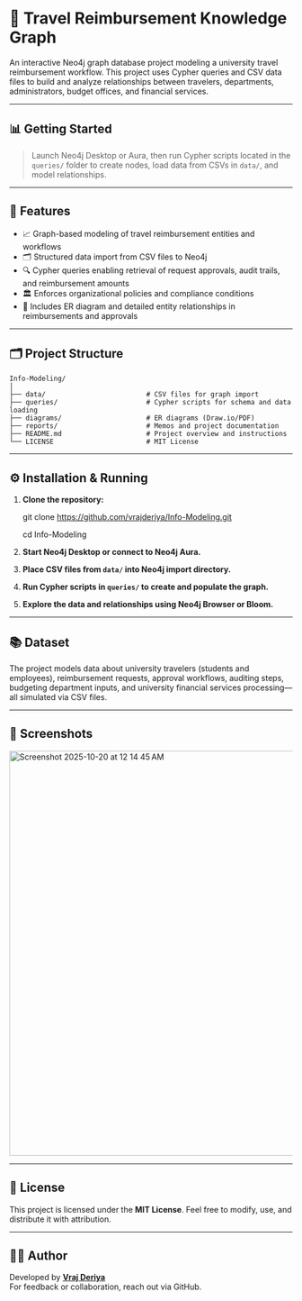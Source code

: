 # 🧭 Travel Reimbursement Knowledge Graph

An interactive Neo4j graph database project modeling a university travel reimbursement workflow. This project uses Cypher queries and CSV data files to build and analyze relationships between travelers, departments, administrators, budget offices, and financial services.

---

## 📊 Getting Started

> Launch Neo4j Desktop or Aura, then run Cypher scripts located in the `queries/` folder to create nodes, load data from CSVs in `data/`, and model relationships.

---

## 🧰 Features

* 📈 Graph-based modeling of travel reimbursement entities and workflows  
* 🗂️ Structured data import from CSV files to Neo4j  
* 🔍 Cypher queries enabling retrieval of request approvals, audit trails, and reimbursement amounts  
* 🏛️ Enforces organizational policies and compliance conditions  
* 💾 Includes ER diagram and detailed entity relationships in reimbursements and approvals  

---

## 🗂️ Project Structure

```
Info-Modeling/
│
├── data/                         # CSV files for graph import
├── queries/                      # Cypher scripts for schema and data loading
├── diagrams/                     # ER diagrams (Draw.io/PDF)
├── reports/                      # Memos and project documentation
├── README.md                     # Project overview and instructions
└── LICENSE                       # MIT License
```

---

## ⚙️ Installation & Running

1. **Clone the repository:**

   git clone https://github.com/vrajderiya/Info-Modeling.git

   cd Info-Modeling


2. **Start Neo4j Desktop or connect to Neo4j Aura.**

3. **Place CSV files from `data/` into Neo4j import directory.**

4. **Run Cypher scripts in `queries/` to create and populate the graph.**

5. **Explore the data and relationships using Neo4j Browser or Bloom.**

---

## 📚 Dataset

The project models data about university travelers (students and employees), reimbursement requests, approval workflows, auditing steps, budgeting department inputs, and university financial services processing—all simulated via CSV files.

---

## 📸 Screenshots

<img width="770" height="719" alt="Screenshot 2025-10-20 at 12 14 45 AM" src="https://github.com/user-attachments/assets/3d8562ef-ee8e-44e1-8f6a-9867c0c1b023" />

---

## 🪪 License

This project is licensed under the **MIT License**. Feel free to modify, use, and distribute it with attribution.

---

## 🙋‍♂️ Author

Developed by **[Vraj Deriya](https://github.com/vrajderiya)**  
For feedback or collaboration, reach out via GitHub.


